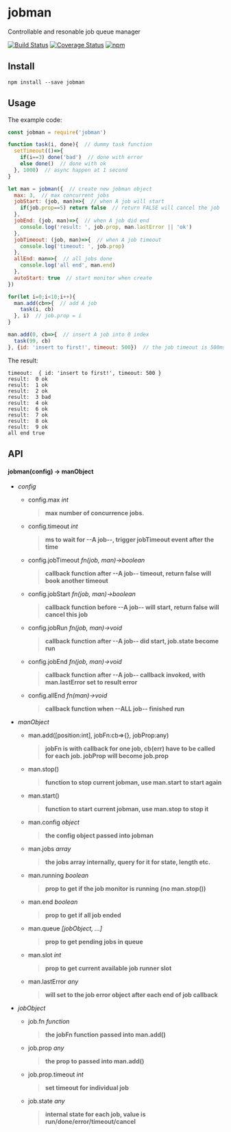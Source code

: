 # jobman
Controllable and resonable job queue manager

[![Build Status](https://travis-ci.org/futurist/jobman.svg?branch=master)](https://travis-ci.org/futurist/jobman)
[![Coverage Status](https://coveralls.io/repos/github/futurist/jobman/badge.svg?branch=master)](https://coveralls.io/github/futurist/jobman?branch=master)
[![npm](https://img.shields.io/npm/v/jobman.svg "Version")](https://www.npmjs.com/package/jobman)

## Install

```
npm install --save jobman
```

## Usage

The example code:

```javascript
const jobman = require('jobman')

function task(i, done){  // dummy task function
  setTimeout(()=>{
    if(i==3) done('bad')  // done with error
    else done()  // done with ok
  }, 1000)  // async happen at 1 second
}

let man = jobman({  // create new jobman object
  max: 3,  // max concurrent jobs
  jobStart: (job, man)=>{  // when A job will start
    if(job.prop==5) return false  // return FALSE will cancel the job
  },
  jobEnd: (job, man)=>{  // when A job did end
    console.log('result: ', job.prop, man.lastError || 'ok')
  },
  jobTimeout: (job, man)=>{  // when A job timeout
    console.log('timeout: ', job.prop)
  },
  allEnd: man=>{  // all jobs done
    console.log('all end', man.end)
  },
  autoStart: true  // start monitor when create
})

for(let i=0;i<10;i++){
  man.add(cb=>{  // add A job
    task(i, cb)
  }, i)  // job.prop = i
}

man.add(0, cb=>{  // insert A job into 0 index
  task(99, cb)
}, {id: 'insert to first!', timeout: 500})  // the job timeout is 500ms
```

The result:

```
timeout:  { id: 'insert to first!', timeout: 500 }
result:  0 ok
result:  1 ok
result:  2 ok
result:  3 bad
result:  4 ok
result:  6 ok
result:  7 ok
result:  8 ok
result:  9 ok
all end true
```

## API

#### jobman(config) -> manObject

- *config*
  - config.max *int*
    > **max number of concurrence jobs.**
  - config.timeout *int*
    > **ms to wait for --A job--, trigger jobTimeout event after the time**
  - config.jobTimeout *fn(job, man)->boolean*
    > **callback function after --A job-- timeout, return false will book another timeout**
  - config.jobStart *fn(job, man)->boolean*
    > **callback function before --A job-- will start, return false will cancel this job**
  - config.jobRun *fn(job, man)->void*
    > **callback function after --A job-- did start, job.state become run**
  - config.jobEnd *fn(job, man)->void*
    > **callback function after --A job-- callback invoked, with man.lastError set to result error**
  - config.allEnd *fn(man)->void*
    > **callback function when --ALL job-- finished run**

- *manObject*
  - man.add([position:int], jobFn:cb=>{}, jobProp:any)
    > **jobFn is with callback for one job, cb(err) have to be called for each job. jobProp will become job.prop**
  - man.stop()
    > **function to stop current jobman, use man.start to start again**
  - man.start()
    > **function to start current jobman, use man.stop to stop it**
  - man.config *object*
    > **the config object passed into jobman**
  - man.jobs *array*
    > **the jobs array internally, query for it for state, length etc.**
  - man.running *boolean*
    > **prop to get if the job monitor is running (no man.stop())**
  - man.end *boolean*
    > **prop to get if all job ended**
  - man.queue *[jobObject, ...]*
    > **prop to get pending jobs in queue**
  - man.slot *int*
    > **prop to get current available job runner slot**
  - man.lastError *any*
    > **will set to the job error object after each end of job callback**

- *jobObject*
  - job.fn *function*
    > **the jobFn function passed into man.add()**
  - job.prop *any*
    > **the prop to passed into man.add()**
  - job.prop.timeout *int*
    > **set timeout for individual job**
  - job.state *any*
    > **internal state for each job, value is run/done/error/timeout/cancel**

